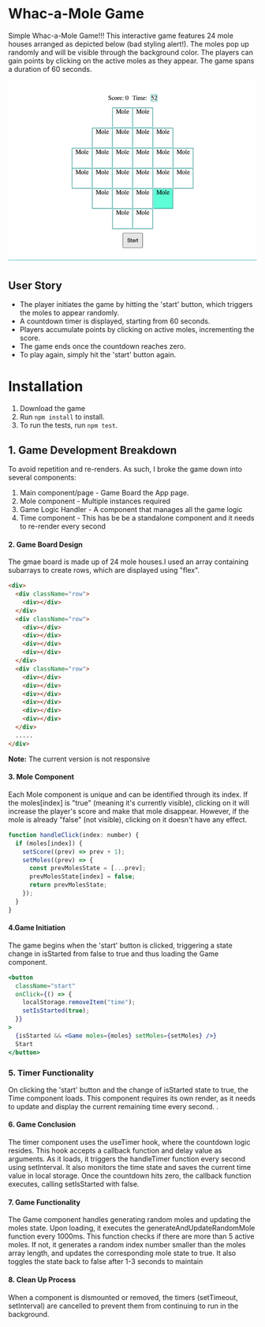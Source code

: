 # Whac-a-Mole Game

Simple Whac-a-Mole Game!!!
This interactive game features 24 mole houses arranged as depicted below (bad styling alert!). The moles pop up randomly and will be visible through the background color. The players can gain points by clicking on the active moles as they appear. The game spans a duration of 60 seconds.

![Screenshot](./src/whac_a_mole.png)

## User Story

- The player initiates the game by hitting the 'start' button, which triggers the moles to appear randomly.
- A countdown timer is displayed, starting from 60 seconds.
- Players accumulate points by clicking on active moles, incrementing the score.
- The game ends once the countdown reaches zero.
- To play again, simply hit the 'start' button again.

# Installation

1. Download the game
2. Run `npm install` to install.
3. To run the tests, run `npm test`.

## 1. Game Development Breakdown

To avoid repetition and re-renders. As such, I broke the game down into several components:

1. Main component/page - Game Board the App page.
2. Mole component - Multiple instances required
3. Game Logic Handler - A component that manages all the game logic
4. Time component - This has be be a standalone component and it needs to re-render every second

#### 2. Game Board Design

The gmae board is made up of 24 mole houses.I used an array containing subarrays to create rows, which are displayed using "flex".

```html
<div>
  <div className="row">
    <div></div>
  </div>
  <div className="row">
    <div></div>
    <div></div>
    <div></div>
    <div></div>
  </div>
  <div className="row">
    <div></div>
    <div></div>
    <div></div>
    <div></div>
    <div></div>
    <div></div>
  </div>
  .....
</div>
```

**Note:** The current version is not responsive

#### 3. Mole Component

Each Mole component is unique and can be identified through its index. If the moles[index] is "true" (meaning it's currently visible), clicking on it will increase the player's score and make that mole disappear. However, if the mole is already "false" (not visible), clicking on it doesn't have any effect.

```jsx
function handleClick(index: number) {
  if (moles[index]) {
    setScore((prev) => prev + 1);
    setMoles((prev) => {
      const prevMolesState = [...prev];
      prevMolesState[index] = false;
      return prevMolesState;
    });
  }
}
```

#### 4.Game Initiation

The game begins when the 'start' button is clicked, triggering a state change in isStarted from false to true and thus loading the Game component.

```jsx
<button
  className="start"
  onClick={() => {
    localStorage.removeItem("time");
    setIsStarted(true);
  }}
>
  {isStarted && <Game moles={moles} setMoles={setMoles} />}
  Start
</button>
```

### 5. Timer Functionality

On clicking the 'start' button and the change of isStarted state to true, the Time component loads. This component requires its own render, as it needs to update and display the current remaining time every second.
.

#### 6. Game Conclusion

The timer component uses the useTimer hook, where the countdown logic resides. This hook accepts a callback function and delay value as arguments. As it loads, it triggers the handleTimer function every second using setInterval. It also monitors the time state and saves the current time value in local storage. Once the countdown hits zero, the callback function executes, calling setIsStarted with false.

#### 7. Game Functionality

The Game component handles generating random moles and updating the moles state. Upon loading, it executes the generateAndUpdateRandomMole function every 1000ms. This function checks if there are more than 5 active moles. If not, it generates a random index number smaller than the moles array length, and updates the corresponding mole state to true. It also toggles the state back to false after 1-3 seconds to maintain

#### 8. Clean Up Process

When a component is dismounted or removed, the timers (setTimeout, setInterval) are cancelled to prevent them from continuing to run in the background.
